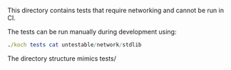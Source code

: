 This directory contains tests that require networking and cannot be run in CI.

The tests can be run manually during development using:
```nim
./koch tests cat untestable/network/stdlib
```

The directory structure mimics tests/
